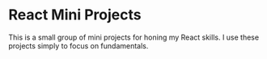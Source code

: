 # React Mini Projects

This is a small group of mini projects for honing my React skills. I use these projects simply to focus on fundamentals. 